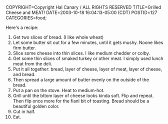 COPYRIGHT=Copyright Hal Canary / ALL RIGHTS RESERVED
TITLE=Grilled Cheese and MEAT!
DATE=2003-10-18 16:04:13-05:00 (CDT)
POSTID=127
CATEGORIES=food;

Here's a recipe:

1.  Get two slices of bread. (I like whole wheat)
2.  Let some butter sit out for a few minutes, until it gets mushy. Noone likes firm butter.
3.  Slice some cheese into thin slices. I like medium chedder or colby.
4.  Get some thin slices of smaked turkey or other meat. I simply used lunch meat from the deli.
5.  Put it all together: bread, layer of cheese, layer of meat, layer of cheese, and bread.
6.  Then spread a large amount of butter evenly on the outside of the bread.
7.  Put a pan on the stove. Heat to medium-hot.
8.  Grill until the bttom layer of cheese looks kinda soft. Flip and repeat. Then flip once more for the fianl bit of toasting. Bread should be a beautiful golden color.
9.  Cut in half.
10.  Eat.
